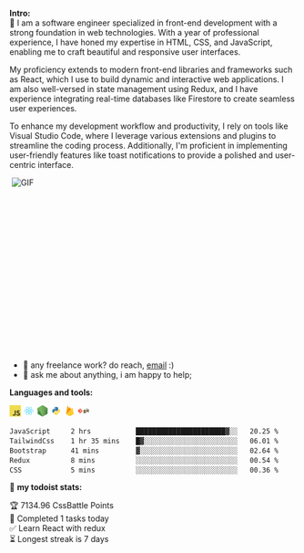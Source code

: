 **Intro:**  
👋
I am a software engineer specialized in front-end development with a strong foundation in web technologies. With a year of professional experience, I have honed my expertise in HTML, CSS, and JavaScript, enabling me to craft beautiful and responsive user interfaces.

My proficiency extends to modern front-end libraries and frameworks such as React, which I use to build dynamic and interactive web applications. I am also well-versed in state management using Redux, and I have experience integrating real-time databases like Firestore to create seamless user experiences.

To enhance my development workflow and productivity, I rely on tools like Visual Studio Code, where I leverage various extensions and plugins to streamline the coding process. Additionally, I'm proficient in implementing user-friendly features like toast notifications to provide a polished and user-centric interface.


  <img align="right" alt="GIF" src="https://github.com/bewakez95/E-commerce" width="500" height="320" />
  
- 💼 any freelance work? do reach, [email](mailto:bewakez95@gmail.com) :)
- 💬 ask me about anything, i am happy to help;

**Languages and tools:**  

<code><img height="20" src="https://raw.githubusercontent.com/github/explore/80688e429a7d4ef2fca1e82350fe8e3517d3494d/topics/javascript/javascript.png"></code>
<code><img height="20" src="https://raw.githubusercontent.com/github/explore/80688e429a7d4ef2fca1e82350fe8e3517d3494d/topics/react/react.png"></code>
<code><img height="20" src="https://raw.githubusercontent.com/github/explore/80688e429a7d4ef2fca1e82350fe8e3517d3494d/topics/nodejs/nodejs.png"></code>
<code><img height="20" src="https://raw.githubusercontent.com/github/explore/80688e429a7d4ef2fca1e82350fe8e3517d3494d/topics/python/python.png"></code>
<code><img height="20" src="https://raw.githubusercontent.com/github/explore/80688e429a7d4ef2fca1e82350fe8e3517d3494d/topics/firebase/firebase.png"></code>
<code><img height="20" src="https://raw.githubusercontent.com/github/explore/80688e429a7d4ef2fca1e82350fe8e3517d3494d/topics/git/git.png"></code>

<!--START_SECTION:waka-->

```txt
JavaScript     2 hrs           ██████████████████████▓░░   20.25 %
TailwindCss    1 hr 35 mins    █▓░░░░░░░░░░░░░░░░░░░░░░░   06.01 %
Bootstrap      41 mins         ▓░░░░░░░░░░░░░░░░░░░░░░░░   02.64 %
Redux          8 mins          ░░░░░░░░░░░░░░░░░░░░░░░░░   00.54 %
CSS            5 mins          ░░░░░░░░░░░░░░░░░░░░░░░░░   00.36 %
```

<!--END_SECTION:waka-->
🚧 **my todoist stats:**
<!-- TODO-IST:START -->
🏆  7134.96 CssBattle Points           
🌸  Completed 1 tasks today           
✅  Learn React with redux          
⏳  Longest streak is 7 days
<!-- TODO-IST:END -->
